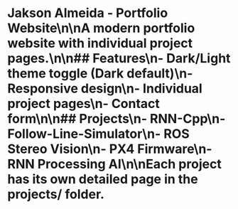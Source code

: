 # Jakson Almeida - Portfolio Website\n\nA modern portfolio website with individual project pages.\n\n## Features\n- Dark/Light theme toggle (Dark default)\n- Responsive design\n- Individual project pages\n- Contact form\n\n## Projects\n- RNN-Cpp\n- Follow-Line-Simulator\n- ROS Stereo Vision\n- PX4 Firmware\n- RNN Processing AI\n\nEach project has its own detailed page in the projects/ folder.
